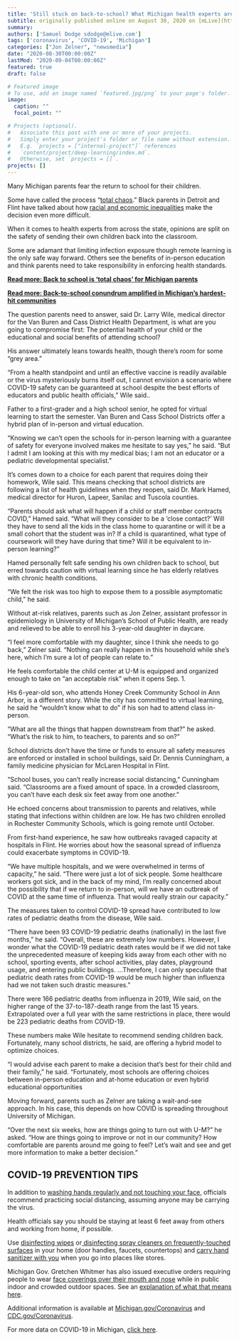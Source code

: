 ```yaml
---
title: 'Still stuck on back-to-school? What Michigan health experts are deciding for their own kids'
subtitle: originally published online on August 30, 2020 on [mLive](https://www.mlive.com/coronavirus/2020/08/still-stuck-on-back-to-school-what-michigan-health-experts-are-deciding-for-their-own-kids.html)
summary: 
authors: ['Samuel Dodge sdodge@mlive.com']
tags: ['coronavirus', 'COVID-19', 'Michigan']
categories: ["Jon Zelner", "newsmedia"]
date: "2020-08-30T00:00:00Z"
lastMod: "2020-09-04T00:00:00Z"
featured: true
draft: false

# Featured image
# To use, add an image named `featured.jpg/png` to your page's folder. 
image:
  caption: ""
  focal_point: ""

# Projects (optional).
#   Associate this post with one or more of your projects.
#   Simply enter your project's folder or file name without extension.
#   E.g. `projects = ["internal-project"]` references 
#   `content/project/deep-learning/index.md`.
#   Otherwise, set `projects = []`.
projects: []
---
```

Many Michigan parents fear the return to school for their children.

Some have called the process “[total chaos](https://www.mlive.com/public-interest/2020/08/back-to-school-is-total-chaos-for-michigan-parents.html).” Black parents in Detroit and Flint have talked about how [racial and economic inequalities](https://www.mlive.com/public-interest/2020/08/back-to-school-conundrum-amplified-in-michigans-hardest-hit-communities.html) make the decision even more difficult.

When it comes to health experts from across the state, opinions are split on the safety of sending their own children back into the classroom.

Some are adamant that limiting infection exposure though remote learning is the only safe way forward. Others see the benefits of in-person education and think parents need to take responsibility in enforcing health standards.

**[Read more: Back to school is ‘total chaos’ for Michigan parents](https://www.mlive.com/public-interest/2020/08/back-to-school-is-total-chaos-for-michigan-parents.html)**

**[Read more: Back-to-school conundrum amplified in Michigan’s hardest-hit communities](https://www.mlive.com/public-interest/2020/08/back-to-school-conundrum-amplified-in-michigans-hardest-hit-communities.html)**


The question parents need to answer, said Dr. Larry Wile, medical director for the Van Buren and Cass District Health Department, is what are you going to compromise first: The potential health of your child or the educational and social benefits of attending school?

His answer ultimately leans towards health, though there’s room for some “grey area.”

“From a health standpoint and until an effective vaccine is readily available or the virus mysteriously burns itself out, I cannot envision a scenario where COVID-19 safety can be guaranteed at school despite the best efforts of educators and public health officials,” Wile said..

Father to a first-grader and a high school senior, he opted for virtual learning to start the semester. Van Buren and Cass School Districts offer a hybrid plan of in-person and virtual education.

“Knowing we can’t open the schools for in-person learning with a guarantee of safety for everyone involved makes me hesitate to say yes,” he said. “But I admit I am looking at this with my medical bias; I am not an educator or a pediatric developmental specialist.”

It’s comes down to a choice for each parent that requires doing their homework, Wile said. This means checking that school districts are following a list of health guidelines when they reopen, said Dr. Mark Hamed, medical director for Huron, Lapeer, Sanilac and Tuscola counties.

“Parents should ask what will happen if a child or staff member contracts COVID,” Hamed said. “What will they consider to be a ‘close contact?’ Will they have to send all the kids in the class home to quarantine or will it be a small cohort that the student was in? If a child is quarantined, what type of coursework will they have during that time? Will it be equivalent to in-person learning?”

Hamed personally felt safe sending his own children back to school, but erred towards caution with virtual learning since he has elderly relatives with chronic health conditions.

“We felt the risk was too high to expose them to a possible asymptomatic child,” he said.

Without at-risk relatives, parents such as Jon Zelner, assistant professor in epidemiology in University of Michigan’s School of Public Health, are ready and relieved to be able to enroll his 3-year-old daughter in daycare.

“I feel more comfortable with my daughter, since I think she needs to go back,” Zelner said. “Nothing can really happen in this household while she’s here, which I’m sure a lot of people can relate to.”

He feels comfortable the child center at U-M is equipped and organized enough to take on “an acceptable risk” when it opens Sep. 1.

His 6-year-old son, who attends Honey Creek Community School in Ann Arbor, is a different story. While the city has committed to virtual learning, he said he “wouldn’t know what to do” if his son had to attend class in-person.

“What are all the things that happen downstream from that?” he asked. “What’s the risk to him, to teachers, to parents and so on?”

School districts don’t have the time or funds to ensure all safety measures are enforced or installed in school buildings, said Dr. Dennis Cunningham, a family medicine physician for McLaren Hospital in Flint.

“School buses, you can’t really increase social distancing,” Cunningham said. “Classrooms are a fixed amount of space. In a crowded classroom, you can’t have each desk six feet away from one another.”

He echoed concerns about transmission to parents and relatives, while stating that infections within children are low. He has two children enrolled in Rochester Community Schools, which is going remote until October.

From first-hand experience, he saw how outbreaks ravaged capacity at hospitals in Flint. He worries about how the seasonal spread of influenza could exacerbate symptoms in COVID-19.

“We have multiple hospitals, and we were overwhelmed in terms of capacity,” he said. “There were just a lot of sick people. Some healthcare workers got sick, and in the back of my mind, I’m really concerned about the possibility that if we return to in-person, will we have an outbreak of COVID at the same time of influenza. That would really strain our capacity.”

The measures taken to control COVID-19 spread have contributed to low rates of pediatric deaths from the disease, Wile said.

“There have been 93 COVID-19 pediatric deaths (nationally) in the last five months,” he said. “Overall, these are extremely low numbers. However, I wonder what the COVID-19 pediatric death rates would be if we did not take the unprecedented measure of keeping kids away from each other with no school, sporting events, after school activities, play dates, playground usage, and entering public buildings. ...Therefore, I can only speculate that pediatric death rates from COVID-19 would be much higher than influenza had we not taken such drastic measures.”

There were 166 pediatric deaths from influenza in 2019, Wile said, on the higher range of the 37-to-187-death range from the last 15 years. Extrapolated over a full year with the same restrictions in place, there would be 223 pediatric deaths from COVID-19.

These numbers make Wile hesitate to recommend sending children back. Fortunately, many school districts, he said, are offering a hybrid model to optimize choices.

“I would advise each parent to make a decision that’s best for their child and their family,” he said. “Fortunately, most schools are offering choices between in-person education and at-home education or even hybrid educational opportunities

Moving forward, parents such as Zelner are taking a wait-and-see approach. In his case, this depends on how COVID is spreading throughout University of Michigan.

“Over the next six weeks, how are things going to turn out with U-M?” he asked. “How are things going to improve or not in our community? How comfortable are parents around me going to feel? Let’s wait and see and get more information to make a better decision.”

## COVID-19 PREVENTION TIPS

In addition to [washing hands regularly and not touching your face](https://www.amazon.com/s?ots=1&tag=advancemichig-20&linkCode=w50&k=antibacterial+hand+soap&ref=nb_sb_noss_1), officials recommend practicing social distancing, assuming anyone may be carrying the virus.

Health officials say you should be staying at least 6 feet away from others and working from home, if possible.

Use [disinfecting wipes](https://www.amazon.com/s?ots=1&tag=advancemichig-20&linkCode=w50&k=disinfecting+wipes&crid=3HZH7H3G4F3WH&sprefix=disinfect%2Caps%2C154&ref=nb_sb_ss_i_1_9) or[ disinfecting spray cleaners on frequently-touched surfaces](https://www.amazon.com/s?ots=1&tag=advancemichig-20&linkCode=w50&k=disinfecting+spray+cleaner&crid=35YQDS5TUY35D&sprefix=disinfecting+spray%2Caps%2C150&ref=nb_sb_ss_i_3_18) in your home (door handles, faucets, countertops) and [carry hand sanitizer with you](https://www.amazon.com/hand-sanitizer/s?ots=1&slotNum=0&imprToken=1eb91415-7825-6440-3bc&tag=advancemichig-20&linkCode=w50&k=hand+sanitizer) when you go into places like stores.

Michigan Gov. Gretchen Whitmer has also issued executive orders requiring people to wear [face coverings over their mouth and nose](https://www.amazon.com/s?ots=1&tag=advancemichig-20&linkCode=w50&k=face+coverings&ref=nb_sb_noss_1) while in public indoor and crowded outdoor spaces. See an [explanation of what that means here](https://www.mlive.com/public-interest/2020/07/when-and-where-masks-are-required-in-michigan-now.html).

Additional information is available at [Michigan.gov/Coronavirus](https://nam01.safelinks.protection.outlook.com/?url=https%3A%2F%2Flnks.gd%2Fl%2FeyJhbGciOiJIUzI1NiJ9.eyJidWxsZXRpbl9saW5rX2lkIjoxMDQsInVyaSI6ImJwMjpjbGljayIsImJ1bGxldGluX2lkIjoiMjAyMDAzMTguMTg5MTM5NzEiLCJ1cmwiOiJodHRwczovL3d3dy5taWNoaWdhbi5nb3YvQ29yb25hdmlydXMifQ.tqA0V6P-0WRBuousVhOLS8_lkPVYYNXXW41Tl89IUBY%2Fbr%2F76262633195-l&data=02%7C01%7CTGMITERN%40mlive.com%7C68acf675bec94a0a61f608d7f134da18%7C1fe6294574e64203848fb9b82929f9d4%7C0%7C0%7C637243081603879863&sdata=Ur99eOPgtWDsU%2BWxoot6Pb1z%2BMyaq7908vKdidsEezI%3D&reserved=0) and [CDC.gov/Coronavirus](https://nam01.safelinks.protection.outlook.com/?url=https%3A%2F%2Flnks.gd%2Fl%2FeyJhbGciOiJIUzI1NiJ9.eyJidWxsZXRpbl9saW5rX2lkIjoxMDUsInVyaSI6ImJwMjpjbGljayIsImJ1bGxldGluX2lkIjoiMjAyMDAzMTguMTg5MTM5NzEiLCJ1cmwiOiJodHRwczovL3d3dy5jZGMuZ292L0Nvcm9uYXZpcnVzIn0.NHMxrW4wPG_ChoyHTK6qKURXb8dR-tlAD-TzvM_pvdI%2Fbr%2F76262633195-l&data=02%7C01%7CTGMITERN%40mlive.com%7C68acf675bec94a0a61f608d7f134da18%7C1fe6294574e64203848fb9b82929f9d4%7C0%7C0%7C637243081603879863&sdata=9u%2B45L8kK%2B%2FvCok0aSv%2Fq6S0njXSpInAwGdRDERuvrc%3D&reserved=0).

For more data on COVID-19 in Michigan, [click here](https://www.mlive.com/coronavirus/data/).